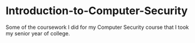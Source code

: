 # Introduction-to-Computer-Security
Some of the coursework I did for my Computer Security course that I took my senior year of college.
